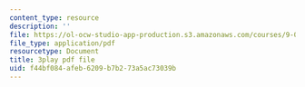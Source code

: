 ```yaml
---
content_type: resource
description: ''
file: https://ol-ocw-studio-app-production.s3.amazonaws.com/courses/9-00-introduction-to-psychology-fall-2004/f44bf084afeb6209b7b273a5ac73039b_10489.pdf
file_type: application/pdf
resourcetype: Document
title: 3play pdf file
uid: f44bf084-afeb-6209-b7b2-73a5ac73039b
---
```

